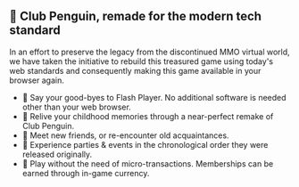 ## 🐧 Club Penguin, remade for the modern tech standard

In an effort to preserve the legacy from the discontinued MMO virtual world, we have taken the initiative to rebuild this treasured game using today's web standards and consequently making this game available in your browser again.
- 👋 Say your good-byes to Flash Player. No additional software is needed other than your web browser.
- 🙌 Relive your childhood memories through a near-perfect remake of Club Penguin.
- 👥 Meet new friends, or re-encounter old acquaintances.
- 🎉 Experience parties & events in the chronological order they were released originally.
- 💓 Play without the need of micro-transactions. Memberships can be earned through in-game currency.
